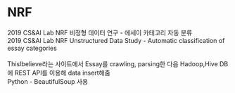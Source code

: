 # NRF
2019 CS&amp;AI Lab NRF 비정형 데이터 연구 - 에세이 카테고리 자동 분류
<br>
2019 CS&amp;AI Lab NRF Unstructured Data Study - Automatic classification of essay categories
<br>
<br>
ThisIbelieve라는 사이트에서 Essay를 crawling, parsing한 다음 Hadoop,Hive DB에 REST API를 이용해 data insert해줌
<br>
Python - BeautifulSoup 사용
